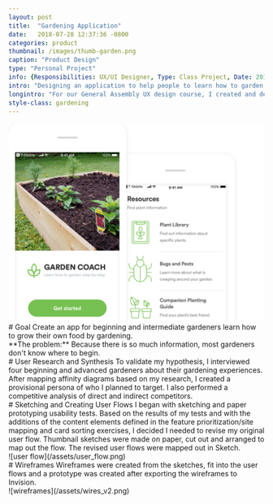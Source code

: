 ```yaml
---
layout: post
title:  "Gardening Application"
date:   2018-07-28 12:37:36 -0800
categories: product
thumbnail: /images/thumb-garden.png
caption: "Product Design"
type: "Personal Project"
info: {Responsibilities: UX/UI Designer, Type: Class Project, Date: 2018}
intro: "Designing an application to help people to learn how to garden."
longintro: "For our General Assembly UX design course, I created and designed a concept for an application that would help first-time gardeners learn how to grow their own food."
style-class: gardening
---
```


<div class="full-bleed-image" markdown="1" style="padding-bottom: 0;">
<div class="wrapper" markdown="1">
  <a href="https://invis.io/EJHLX5RZ8CT"><img src="/assets/garden_app.png" style="width: 600px;"/></a>
</div>
</div>

<div class="full-bleed-white" markdown="1">
<div class="wrapper" markdown="1">
# Goal
Create an app for beginning and intermediate gardeners learn how to grow their own food by gardening.<br/>
**The problem:** Because there is so much information, most gardeners don't know where to begin. 
</div>
</div>

<div class="full-bleed-grey" markdown="1">
<div class="wrapper" markdown="1">
# User Research and Synthesis
To validate my hypothesis, I interviewed four beginning and advanced gardeners about their gardening experiences. After mapping affinity diagrams based on my research, I created a provisional persona of who I planned to target. I also performed a competitive analysis of direct and indirect competitors.
</div>
</div>

<div class="full-bleed-white" markdown="1">
<div class="wrapper" markdown="1">
# Sketching and Creating User Flows
I began with sketching and paper prototyping usability tests. Based on the results of my tests and with the additions of the content elements defined in the feature prioritization/site mapping and card sorting exercises, I decided I needed to revise my original user flow.
Thumbnail sketches were made on paper, cut out and arranged to map out the flow. The revised user flows were mapped out in Sketch.
</div>

<div class="midsize-image" markdown="1">
  ![user flow](/assets/user_flow.png)
</div>
</div>

<div class="full-bleed-grey" markdown="1">
<div class="wrapper" markdown="1">
# Wireframes
Wireframes were created from the sketches, fit into the user flows and a prototype was created after exporting the wireframes to Invision.
</div>

<div class="midsize-image" markdown="1">
  ![wireframes](/assets/wires_v2.png)
</div>
</div>
